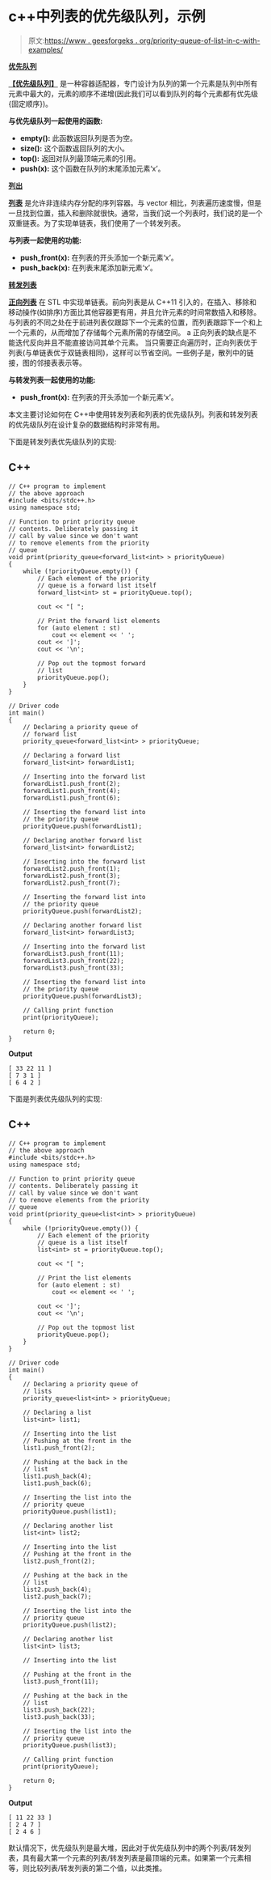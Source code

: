 # c++中列表的优先级队列，示例

> 原文:[https://www . geesforgeks . org/priority-queue-of-list-in-c-with-examples/](https://www.geeksforgeeks.org/priority-queue-of-lists-in-c-with-examples/)

**<u>优先队列</u>**

[**<u>【优先级队列】</u>**](https://www.geeksforgeeks.org/priority-queue-in-cpp-stl/) 是一种容器适配器，专门设计为队列的第一个元素是队列中所有元素中最大的，元素的顺序不递增(因此我们可以看到队列的每个元素都有优先级{固定顺序})。

**与优先级队列一起使用的函数:**

*   **empty():** 此函数返回队列是否为空。
*   **size():** 这个函数返回队列的大小。
*   **top():** 返回对队列最顶端元素的引用。
*   **push(x):** 这个函数在队列的末尾添加元素‘x’。

**<u>列出</u>**

[**<u>列表</u>**](https://www.geeksforgeeks.org/list-cpp-stl/) 是允许非连续内存分配的序列容器。与 vector 相比，列表遍历速度慢，但是一旦找到位置，插入和删除就很快。通常，当我们说一个列表时，我们说的是一个双重链表。为了实现单链表，我们使用了一个转发列表。

**与列表一起使用的功能:**

*   **push_front(x):** 在列表的开头添加一个新元素‘x’。
*   **push_back(x):** 在列表末尾添加新元素‘x’。

**<u>转发列表</u>**

[**<u>正向列表</u>**](https://www.geeksforgeeks.org/forward-list-c-set-1-introduction-important-functions/) 在 STL 中实现单链表。前向列表是从 C++11 引入的，在插入、移除和移动操作(如排序)方面比其他容器更有用，并且允许元素的时间常数插入和移除。与列表的不同之处在于前进列表仅跟踪下一个元素的位置，而列表跟踪下一个和上一个元素的，从而增加了存储每个元素所需的存储空间。 a 正向列表的缺点是不能迭代反向并且不能直接访问其单个元素。
当只需要正向遍历时，正向列表优于列表(与单链表优于双链表相同)，这样可以节省空间。一些例子是，散列中的链接，图的邻接表表示等。

**与转发列表一起使用的功能:**

*   **push_front(x):** 在列表的开头添加一个新元素‘x’。

本文主要讨论如何在 C++中使用转发列表和列表的优先级队列。列表和转发列表的优先级队列在设计复杂的数据结构时非常有用。

下面是转发列表优先级队列的实现:

## C++

```
// C++ program to implement
// the above approach
#include <bits/stdc++.h>
using namespace std;

// Function to print priority queue
// contents. Deliberately passing it
// call by value since we don't want
// to remove elements from the priority
// queue
void print(priority_queue<forward_list<int> > priorityQueue)
{
    while (!priorityQueue.empty()) {
        // Each element of the priority
        // queue is a forward list itself
        forward_list<int> st = priorityQueue.top();

        cout << "[ ";

        // Print the forward list elements
        for (auto element : st)
            cout << element << ' ';
        cout << ']';
        cout << '\n';

        // Pop out the topmost forward
        // list
        priorityQueue.pop();
    }
}

// Driver code
int main()
{
    // Declaring a priority queue of
    // forward list
    priority_queue<forward_list<int> > priorityQueue;

    // Declaring a forward list
    forward_list<int> forwardList1;

    // Inserting into the forward list
    forwardList1.push_front(2);
    forwardList1.push_front(4);
    forwardList1.push_front(6);

    // Inserting the forward list into
    // the priority queue
    priorityQueue.push(forwardList1);

    // Declaring another forward list
    forward_list<int> forwardList2;

    // Inserting into the forward list
    forwardList2.push_front(1);
    forwardList2.push_front(3);
    forwardList2.push_front(7);

    // Inserting the forward list into
    // the priority queue
    priorityQueue.push(forwardList2);

    // Declaring another forward list
    forward_list<int> forwardList3;

    // Inserting into the forward list
    forwardList3.push_front(11);
    forwardList3.push_front(22);
    forwardList3.push_front(33);

    // Inserting the forward list into
    // the priority queue
    priorityQueue.push(forwardList3);

    // Calling print function
    print(priorityQueue);

    return 0;
}
```

**Output**

```
[ 33 22 11 ]
[ 7 3 1 ]
[ 6 4 2 ]
```

下面是列表优先级队列的实现:

## C++

```
// C++ program to implement
// the above approach
#include <bits/stdc++.h>
using namespace std;

// Function to print priority queue
// contents. Deliberately passing it
// call by value since we don't want
// to remove elements from the priority
// queue
void print(priority_queue<list<int> > priorityQueue)
{
    while (!priorityQueue.empty()) {
        // Each element of the priority
        // queue is a list itself
        list<int> st = priorityQueue.top();

        cout << "[ ";

        // Print the list elements
        for (auto element : st)
            cout << element << ' ';

        cout << ']';
        cout << '\n';

        // Pop out the topmost list
        priorityQueue.pop();
    }
}

// Driver code
int main()
{
    // Declaring a priority queue of
    // lists
    priority_queue<list<int> > priorityQueue;

    // Declaring a list
    list<int> list1;

    // Inserting into the list
    // Pushing at the front in the
    list1.push_front(2);

    // Pushing at the back in the
    // list
    list1.push_back(4);
    list1.push_back(6);

    // Inserting the list into the
    // priority queue
    priorityQueue.push(list1);

    // Declaring another list
    list<int> list2;

    // Inserting into the list
    // Pushing at the front in the
    list2.push_front(2);

    // Pushing at the back in the
    // list
    list2.push_back(4);
    list2.push_back(7);

    // Inserting the list into the
    // priority queue
    priorityQueue.push(list2);

    // Declaring another list
    list<int> list3;

    // Inserting into the list

    // Pushing at the front in the
    list3.push_front(11);

    // Pushing at the back in the
    // list
    list3.push_back(22);
    list3.push_back(33);

    // Inserting the list into the
    // priority queue
    priorityQueue.push(list3);

    // Calling print function
    print(priorityQueue);

    return 0;
}
```

**Output**

```
[ 11 22 33 ]
[ 2 4 7 ]
[ 2 4 6 ]
```

默认情况下，优先级队列是最大堆，因此对于优先级队列中的两个列表/转发列表，具有最大第一个元素的列表/转发列表是最顶端的元素。如果第一个元素相等，则比较列表/转发列表的第二个值，以此类推。